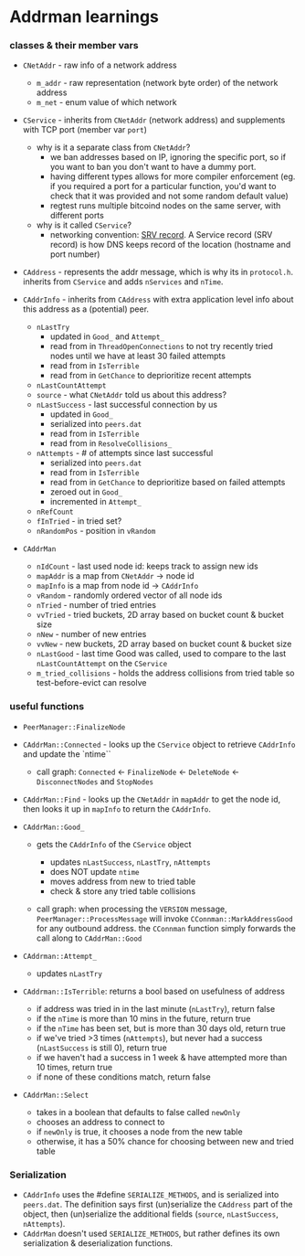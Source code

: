 # Addrman learnings

### classes & their member vars
- `CNetAddr` - raw info of a network address
  - `m_addr` - raw representation (network byte order) of the network address
  - `m_net` - enum value of which network

- `CService` - inherits from `CNetAddr` (network address) and supplements with
  TCP port (member var `port`)
  - why is it a separate class from `CNetAddr`?
    - we ban addresses based on IP, ignoring the specific port, so if you want
      to ban you don't want to have a dummy port.
    - having different types allows for more compiler enforcement (eg. if you
      required a port for a particular function, you'd want to check that it
      was provided and not some random default value)
    - regtest runs multiple bitcoind nodes on the same server, with different
      ports
  - why is it called `CService`?
    - networking convention: [SRV record](https://en.wikipedia.org/wiki/SRV_record).
    A Service record (SRV record) is how DNS keeps record of the location
    (hostname and port number)

- `CAddress` - represents the addr message, which is why its in `protocol.h`.
  inherits from `CService` and adds `nServices` and `nTime`.

- `CAddrInfo` - inherits from `CAddress` with extra application level info
  about this address as a (potential) peer.
    - `nLastTry`
      - updated in `Good_` and `Attempt_`
      - read from in `ThreadOpenConnections` to not try recently tried nodes until
        we have at least 30 failed attempts
      - read from in `IsTerrible`
      - read from in `GetChance` to deprioritize recent attempts
    - `nLastCountAttempt`
    - `source` - what `CNetAddr` told us about this address?
    - `nLastSuccess` - last successful connection by us
      - updated in `Good_`
      - serialized into `peers.dat`
      - read from in `IsTerrible`
      - read from in `ResolveCollisions_`
    - `nAttempts` - # of attempts since last successful
      - serialized into `peers.dat`
      - read from in `IsTerrible`
      - read from in `GetChance` to deprioritize based on failed attempts
      - zeroed out in `Good_`
      - incremented in `Attempt_`
    - `nRefCount`
    - `fInTried` - in tried set?
    - `nRandomPos` - position in `vRandom`

- `CAddrMan`
  - `nIdCount` - last used node id: keeps track to assign new ids
  - `mapAddr` is a map from `CNetAddr` -> node id
  - `mapInfo` is a map from node id -> `CAddrInfo`
  - `vRandom` - randomly ordered vector of all node ids
  - `nTried` - number of tried entries
  - `vvTried` - tried buckets, 2D array based on bucket count & bucket size
  - `nNew` - number of new entries
  - `vvNew` - new buckets, 2D array based on bucket count & bucket size
  - `nLastGood` - last time Good was called, used to compare to the last
    `nLastCountAttempt` on the `CService`
  - `m_tried_collisions` - holds the address collisions from tried table so
    test-before-evict can resolve

### useful functions
- `PeerManager::FinalizeNode`

- `CAddrMan::Connected` - looks up the `CService` object to retrieve
  `CAddrInfo` and update the `ntime``
  - call graph: `Connected` <- `FinalizeNode` <- `DeleteNode` <-
    `DisconnectNodes` and `StopNodes`

- `CAddrMan::Find` - looks up the `CNetAddr` in `mapAddr` to get the node id,
  then looks it up in `mapInfo` to return the `CAddrInfo`.

- `CAddrMan::Good_`
  - gets the `CAddrInfo` of the `CService` object
	- updates `nLastSuccess`, `nLastTry`, `nAttempts`
	- does NOT update `ntime`
	- moves address from new to tried table
	- check & store any tried table collisions

  - call graph: when processing the `VERSION` message,
    `PeerManager::ProcessMessage` will invoke `CConnman::MarkAddressGood` for
    any outbound address. the `CConnman` function simply forwards the call
    along to `CAddrMan::Good`


- `CAddrman::Attempt_`
  - updates `nLastTry`

- `CAddrman::IsTerrible`: returns a bool based on usefulness of address
  - if address was tried in in the last minute (`nLastTry`), return false
  - if the `nTime` is more than 10 mins in the future, return true
  - if the `nTime` has been set, but is more than 30 days old, return true
  - if we've tried >3 times (`nAttempts`), but never had a success
    (`nLastSuccess` is still 0), return true
  - if we haven't had a success in 1 week & have attempted more than 10 times,
    return true
  - if none of these conditions match, return false

- `CAddrMan::Select`
  - takes in a boolean that defaults to false called `newOnly`
  - chooses an address to connect to
  - if `newOnly` is true, it chooses a node from the new table
  - otherwise, it has a 50% chance for choosing between new and tried table


### Serialization
- `CAddrInfo` uses the #define `SERIALIZE_METHODS`, and is serialized into
  `peers.dat`. The definition says first (un)serialize the `CAddress` part of
  the object, then (un)serialize the additional fields (`source`,
  `nLastSuccess`, `nAttempts`).
- `CAddrMan` doesn't used `SERIALIZE_METHODS`, but rather defines its own
  serialization & deserialization functions.
